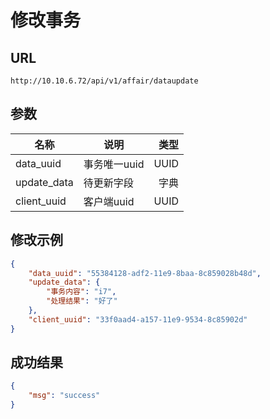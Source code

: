 # 修改事务


## URL
```
http://10.10.6.72/api/v1/affair/dataupdate
```


## 参数

|  名称   | 说明    |  类型 |
| --------- | -------- | -----: |
| data_uuid  | 事务唯一uuid  | UUID |
| update_data  | 待更新字段    |  字典  |
| client_uuid    | 客户端uuid |  UUID |


## 修改示例

```json
{
    "data_uuid": "55384128-adf2-11e9-8baa-8c859028b48d",
    "update_data": {
        "事务内容": "i7",
        "处理结果": "好了"
    },
    "client_uuid": "33f0aad4-a157-11e9-9534-8c85902d"
}
```

## 成功结果

```json
{
    "msg": "success"
}
```



